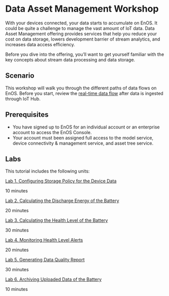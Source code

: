 # Data Asset Management Workshop

With your devices connected, your data starts to accumulate on EnOS. It could be quite a challenge to manage the vast amount of IoT data. Data Asset Management offering provides services that help you reduce your cost on data storage, lowers development barrier of stream analytics, and increases data access efficiency.

Before you dive into the offering, you’ll want to get yourself familiar with the key concepts about stream data processing and data storage.

## Scenario

This workshop will walk you through the different paths of data flows on EnOS. Before you start, review the [real-time data flow](https://support.envisioniot.com/docs/data-asset/en/latest/learn/data_flow.html) after data is ingested through IoT Hub.

## Prerequisites

- You have signed up to EnOS for an individual account or an enterprise account to access the EnOS Console.
- Your account must been assigned full access to the model service, device connectivity & management service, and 
asset tree service.

## Labs

This tutorial includes the following units:

[Lab 1. Configuring Storage Policy for the Device Data](303-1_configuring_storage_policy.md)

10 minutes

[Lab 2. Calculating the Discharge Energy of the Battery](303-2_calculating_discharge_energy.md)

20 minutes

[Lab 3. Calculating the Health Level of the Battery](303-3_calculating_health_level.md)

30 minutes

[Lab 4. Monitoring Health Level Alerts](303-4_monitoring_alerts.md)

20 minutes

[Lab 5. Generating Data Quality Report](303-5_generating_data_quality_report.md)

30 minutes

[Lab 6. Archiving Uploaded Data of the Battery](303-6_archiving_data.md)

10 minutes

